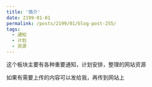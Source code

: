 ```yaml
---
title: '简介'
date: 2199-01-01
permalink: /posts/2199/01/blog-post-255/
tags:
  - 通知
  - 计划
  - 资源
---
```


这个板块主要有各种重要通知，计划安排，整理的网站资源

如果有需要上传的内容可以发给我，再传到网站上
